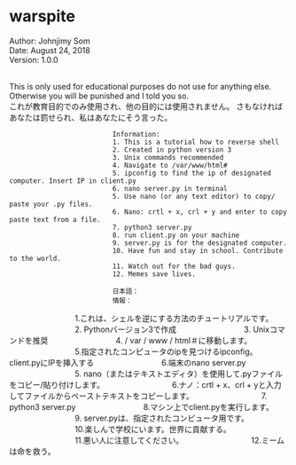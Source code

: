 # warspite

Author: Johnjimy Som <br/>
Date: August 24, 2018<br/>
Version: 1.0.0 <br/> <br/>

This is only used for educational purposes do not use for anything else. Otherwise you will be punished and I told you so. <br />
これが教育目的でのみ使用され、他の目的には使用されません。 さもなければあなたは罰せられ、私はあなたにそう言った。<br />
                              
                              Information:
                              1. This is a tutorial how to reverse shell 
                              2. Created in python version 3
                              3. Unix commands recommended
                              4. Navigate to /var/www/html#
                              5. ipconfig to find the ip of designated computer. Insert IP in client.py
                              6. nano server.py in terminal
                              5. Use nano (or any text editor) to copy/ paste your .py files.
                              6. Nano: crtl + x, crl + y and enter to copy paste text from a file.
                              7. python3 server.py
                              8. run client.py on your machine
                              9. server.py is for the designated computer.
                              10. Have fun and stay in school. Contribute to the world.
                              11. Watch out for the bad guys.
                              12. Memes save lives.
                              
                              日本語：
                              情報：
                              1.これは、シェルを逆にする方法のチュートリアルです。
                              2. Pythonバージョン3で作成
                              3. Unixコマンドを推奨
                              4. / var / www / html＃に移動します。
                              5.指定されたコンピュータのipを見つけるipconfig。 client.pyにIPを挿入する
                              6.端末のnano server.py
                              5. nano（またはテキストエディタ）を使用して.pyファイルをコピー/貼り付けします。
                              6.ナノ：crtl + x、crl + yと入力してファイルからペーストテキストをコピーします。
                              7. python3 server.py
                              8.マシン上でclient.pyを実行します。
                              9. server.pyは、指定されたコンピュータ用です。
                              10.楽しんで学校にいます。世界に貢献する。
                              11.悪い人に注意してください。
                              12.ミームは命を救う。